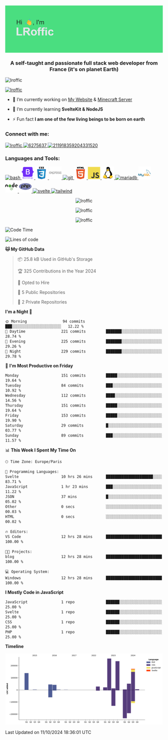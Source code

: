 <a href="https://lripsum.net" target="_blank"><img align="center" src="header.png" /></a>
<h3 align="center">A self-taught and passionate full stack web developer from France (it's on planet Earth)</h3>

<p align="left"> <img src="https://komarev.com/ghpvc/?username=lroffic&label=Profile%20views&color=0e75b6&style=flat" alt="lroffic" /> </p>

<p align="left"> <a href="https://github.com/ryo-ma/github-profile-trophy"><img src="https://github-profile-trophy.vercel.app/?username=lroffic" alt="lroffic" /></a> </p>

- 🔭 I’m currently working on <a href="https://lripsum.net" target="_blank">My Website</a> & <a href="https://mega-minecraft.fr" target="_blank">Minecraft Server</a>

- 🌱 I’m currently learning **SvelteKit & NodeJS**

- ⚡ Fun fact **I am one of the few living beings to be born on earth**

<h3 align="left">Connect with me:</h3>
<p align="left">
  <a href="https://dev.to/lroffic" target="blank">
    <img align="center" src="https://raw.githubusercontent.com/rahuldkjain/github-profile-readme-generator/master/src/images/icons/Social/devto.svg" alt="lroffic" height="30" width="40" />
  </a>
  <a href="https://stackoverflow.com/users/6275637" target="blank">
    <img align="center" src="https://raw.githubusercontent.com/rahuldkjain/github-profile-readme-generator/master/src/images/icons/Social/stack-overflow.svg" alt="6275637" height="30" width="40" />
  </a>
  <a href="[https://discord.gg/211918359204331520](https://discord.com/users/211918359204331520/)" target="blank">
    <img align="center" src="https://raw.githubusercontent.com/rahuldkjain/github-profile-readme-generator/master/src/images/icons/Social/discord.svg" alt="211918359204331520" height="30" width="40" />
  </a>
</p>

<h3 align="left">Languages and Tools:</h3>
<p align="left">
  <a href="https://www.gnu.org/software/bash/" target="_blank" rel="noreferrer">
    <img src="https://www.vectorlogo.zone/logos/gnu_bash/gnu_bash-icon.svg" alt="bash" width="40" height="40"/>
  </a>
  <a href="https://getbootstrap.com" target="_blank" rel="noreferrer"> 
    <img src="https://raw.githubusercontent.com/devicons/devicon/master/icons/bootstrap/bootstrap-plain-wordmark.svg" alt="bootstrap" width="40" height="40"/>
  </a>
  <a href="https://www.w3schools.com/css/" target="_blank" rel="noreferrer">
    <img src="https://raw.githubusercontent.com/devicons/devicon/master/icons/css3/css3-original-wordmark.svg" alt="css3" width="40" height="40"/>
  </a>
  <a href="https://expressjs.com" target="_blank" rel="noreferrer">
    <img src="https://raw.githubusercontent.com/devicons/devicon/master/icons/express/express-original-wordmark.svg" alt="express" width="40" height="40"/>
  </a>
  <a href="https://git-scm.com/" target="_blank" rel="noreferrer">
    <img src="https://www.vectorlogo.zone/logos/git-scm/git-scm-icon.svg" alt="git" width="40" height="40"/>
  </a>
  <a href="https://www.w3.org/html/" target="_blank" rel="noreferrer">
    <img src="https://raw.githubusercontent.com/devicons/devicon/master/icons/html5/html5-original-wordmark.svg" alt="html5" width="40" height="40"/>
  </a>
  <a href="https://developer.mozilla.org/en-US/docs/Web/JavaScript" target="_blank" rel="noreferrer">
    <img src="https://raw.githubusercontent.com/devicons/devicon/master/icons/javascript/javascript-original.svg" alt="javascript" width="40" height="40"/>
  </a>
  <a href="https://www.linux.org/" target="_blank" rel="noreferrer">
    <img src="https://raw.githubusercontent.com/devicons/devicon/master/icons/linux/linux-original.svg" alt="linux" width="40" height="40"/>
  </a>
  <a href="https://mariadb.org/" target="_blank" rel="noreferrer">
    <img src="https://www.vectorlogo.zone/logos/mariadb/mariadb-icon.svg" alt="mariadb" width="40" height="40"/>
  </a>
  <a href="https://www.mysql.com/" target="_blank" rel="noreferrer">
    <img src="https://raw.githubusercontent.com/devicons/devicon/master/icons/mysql/mysql-original-wordmark.svg" alt="mysql" width="40" height="40"/>
  </a>
  <a href="https://nodejs.org" target="_blank" rel="noreferrer">
    <img src="https://raw.githubusercontent.com/devicons/devicon/master/icons/nodejs/nodejs-original-wordmark.svg" alt="nodejs" width="40" height="40"/>
  </a>
  <a href="https://www.php.net" target="_blank" rel="noreferrer">
    <img src="https://raw.githubusercontent.com/devicons/devicon/master/icons/php/php-original.svg" alt="php" width="40" height="40"/>
  </a> <a href="https://svelte.dev" target="_blank" rel="noreferrer">
    <img src="https://upload.wikimedia.org/wikipedia/commons/1/1b/Svelte_Logo.svg" alt="svelte" width="40" height="40"/>
  </a>
  <a href="https://tailwindcss.com/" target="_blank" rel="noreferrer">
    <img src="https://www.vectorlogo.zone/logos/tailwindcss/tailwindcss-icon.svg" alt="tailwind" width="40" height="40"/>
  </a>
</p>

<p align="center">
  <img src="https://github-readme-stats.vercel.app/api/top-langs?username=lroffic&show_icons=true&locale=en&layout=compact" alt="lroffic" />
</p>

<p align="center">
  <img src="https://github-readme-stats.vercel.app/api?username=lroffic&show_icons=true&locale=en" alt="lroffic" />
</p>

<p align="center">
  <img src="https://github-readme-streak-stats.herokuapp.com/?user=lroffic&" alt="lroffic" />
</p>

<!--START_SECTION:waka-->
![Code Time](http://img.shields.io/badge/Code%20Time-137%20hrs%2052%20mins-blue)

![Lines of code](https://img.shields.io/badge/From%20Hello%20World%20I%27ve%20Written-1.0%20million%20lines%20of%20code-blue)

**🐱 My GitHub Data** 

> 📦 25.8 kB Used in GitHub's Storage 
 > 
> 🏆 325 Contributions in the Year 2024
 > 
> 💼 Opted to Hire
 > 
> 📜 5 Public Repositories 
 > 
> 🔑 2 Private Repositories 
 > 
**I'm a Night 🦉** 

```text
🌞 Morning                94 commits          ███░░░░░░░░░░░░░░░░░░░░░░   12.22 % 
🌆 Daytime                221 commits         ███████░░░░░░░░░░░░░░░░░░   28.74 % 
🌃 Evening                225 commits         ███████░░░░░░░░░░░░░░░░░░   29.26 % 
🌙 Night                  229 commits         ███████░░░░░░░░░░░░░░░░░░   29.78 % 
```
📅 **I'm Most Productive on Friday** 

```text
Monday                   151 commits         █████░░░░░░░░░░░░░░░░░░░░   19.64 % 
Tuesday                  84 commits          ███░░░░░░░░░░░░░░░░░░░░░░   10.92 % 
Wednesday                112 commits         ████░░░░░░░░░░░░░░░░░░░░░   14.56 % 
Thursday                 151 commits         █████░░░░░░░░░░░░░░░░░░░░   19.64 % 
Friday                   153 commits         █████░░░░░░░░░░░░░░░░░░░░   19.90 % 
Saturday                 29 commits          █░░░░░░░░░░░░░░░░░░░░░░░░   03.77 % 
Sunday                   89 commits          ███░░░░░░░░░░░░░░░░░░░░░░   11.57 % 
```


📊 **This Week I Spent My Time On** 

```text
🕑︎ Time Zone: Europe/Paris

💬 Programming Languages: 
Svelte                   10 hrs 26 mins      █████████████████████░░░░   83.71 % 
JavaScript               1 hr 23 mins        ███░░░░░░░░░░░░░░░░░░░░░░   11.22 % 
JSON                     37 mins             █░░░░░░░░░░░░░░░░░░░░░░░░   05.02 % 
Other                    0 secs              ░░░░░░░░░░░░░░░░░░░░░░░░░   00.03 % 
HTML                     0 secs              ░░░░░░░░░░░░░░░░░░░░░░░░░   00.02 % 

🔥 Editors: 
VS Code                  12 hrs 28 mins      █████████████████████████   100.00 % 

🐱‍💻 Projects: 
blog                     12 hrs 28 mins      █████████████████████████   100.00 % 

💻 Operating System: 
Windows                  12 hrs 28 mins      █████████████████████████   100.00 % 
```

**I Mostly Code in JavaScript** 

```text
JavaScript               1 repo              ██████░░░░░░░░░░░░░░░░░░░   25.00 % 
Svelte                   1 repo              ██████░░░░░░░░░░░░░░░░░░░   25.00 % 
CSS                      1 repo              ██████░░░░░░░░░░░░░░░░░░░   25.00 % 
PHP                      1 repo              ██████░░░░░░░░░░░░░░░░░░░   25.00 % 
```



**Timeline**

![Lines of Code chart](https://raw.githubusercontent.com/LRoffic/LRoffic/main/assets/bar_graph.png)


 Last Updated on 11/10/2024 18:36:01 UTC
<!--END_SECTION:waka-->
